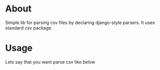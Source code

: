 # About
Simple lib for parsing csv files by declaring django-style parsers.
It uses standard csv package.

# Usage
Lets say that you want parse csv like below